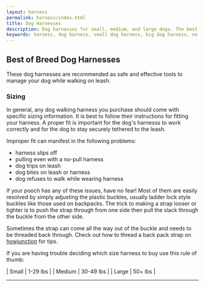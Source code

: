 ```yaml
---
layout: harness
permalink: harness/index.html
title: Dog Harnesses
description: Dog harnesses for small, medium, and large dogs. The best leash walking management tool.
keywords: harness, dog harness, small dog harness, big dog harness, no pull harness, dog walk, leash
---
```

## Best of Breed Dog Harnesses

These dog harnesses are recommended as safe and effective tools to manage your dog while walking on leash.

### Sizing

In general, any dog walking harness you purchase should come with specific sizing information.  It is best to follow their instructions for fitting your harness.  A proper fit is important for the dog's harnesss to work correctly and for the dog to stay securely tethered to the leash.

Improper fit can manifest in the following problems:

 * harness slips off
 * pulling even with a no-pull harness
 * dog trips on leash
 * dog bites on leash or harness
 * dog refuses to walk while wearing harness

If your pooch has any of these issues, have no fear!  Most of them are easily resolved by simply adjusting the plastic buckles, usually ladder lock style buckles like those used on backpacks.  The trick to making a strap looser or tighter is to push the strap through from one side then pull the slack through the buckle from the other side.

Sometimes the strap can come all the way out of the buckle and needs to be threaded back through.  Check out how to thread a back pack strap on [howjunction](http://www.howjunction.com/how-to-thread-a-back-pack-strap.html) for tips.


If you are having trouble deciding which size harness to buy use this rule of thumb:

| Small | 1-29 lbs |
| Medium | 30-49 lbs |
| Large | 50+ lbs |

- - - - -
